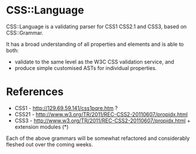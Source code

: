 CSS::Language
=============

CSS::Language is a validating parser for CSS1 CSS2.1 and CSS3, based on CSS::Grammar.

It has a broad understanding of all properties and elements and is able to both:

- validate to the same level as the W3C CSS validation service, and
- produce simple customised ASTs for individual properties.

References
==========
- CSS1 - http://129.69.59.141/css1pqre.htm ?
- CSS21 - http://www.w3.org/TR/2011/REC-CSS2-20110607/propidx.html
- CSS3 - http://www.w3.org/TR/2011/REC-CSS2-20110607/propidx.html + extension modules (*)

Each of the above grammars will be somewhat refactored and considerably fleshed out over the coming weeks.



